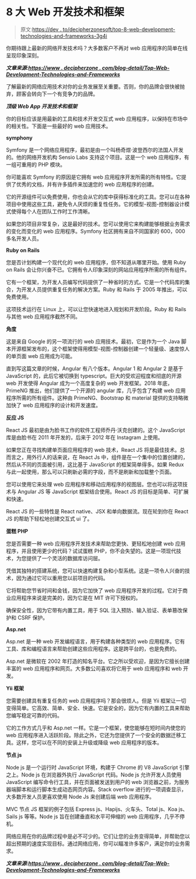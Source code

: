 # 8 大 Web 开发技术和框架

> 原文:[https://dev . to/decipherzonesoft/top-8-web-development-technologies-and-frameworks-3g4i](https://dev.to/decipherzonesoft/top-8-web-development-technologies-and-frameworks-3g4i)

你期待跟上最新的网络开发技术吗？大多数客户不再对 web 应用程序的简单在线呈现印象深刻。

***文章来源:[https://www . decipherzone . com/blog-detail/Top-Web-Development-Technologies-and-Frameworks](https://www.decipherzone.com/blog-detail/Top-Web-Development-Technologies-and-Frameworks)***

了解最新的网络应用技术对你的业务发展至关重要。否则，你的品牌会很快被抛弃，顾客会转向下一个有竞争力的品牌。

***顶级 Web App 开发技术和框架***

你的目标应该是用最新的工具和技术开发交互式 web 应用程序，以保持在市场中的相关性。下面是一些最好的 web 应用技术。

**symphony**

Symfony 是一个网络应用程序，最初是由一个叫杨奇煜·波登西尔的法国人开发的。他的网络开发机构 Sensio Labs 支持这个项目。这是一个 web 应用程序，有一组可重用的 PHP 模块。

你可能喜欢 Symfony 的原因是它拥有 web 应用程序开发所需的所有特性。它提供了优秀的文档，并有许多插件来加速您的 web 应用程序的创建。

它的开源组件可以免费使用，你也会从它的库中获得标准化的工具。您可以在各种项目中使用这些工具，避免令人厌烦的重复性任务。它的模型-视图-控制器设计模式使得每个人在团队工作时工作清晰。

如果您的项目非常复杂，这是最好的技术。您可以使用它来构建能够根据业务需求的变化而变化的 web 应用程序。Symfony 社区拥有来自不同国家的 600，000 多名开发人员。

**Ruby on Rails**

您是否计划构建一个现代化的 web 应用程序，但不知道从哪里开始。使用 Ruby on Rails 会让你兴奋不已。它拥有令人印象深刻的网站应用程序所需的所有组件。

它有一个框架，为开发人员编写代码提供了一种省时的方式。它是一个代码库的集合，为开发人员提供重复任务的解决方案。Ruby 和 Rails 于 2005 年推出，可以免费使用。

这项技术运行在 Linux 上，可以让您快速地进入规划和开发阶段。Ruby 和 Rails 与其他 web 应用程序截然不同。

**角度**

这是来自 Google 的另一项流行的 web 应用技术。最初，它是作为一个 Java 脚本开源框架发布的，这个框架使得用模型-视图-控制器创建一个轻量级、速度惊人的单页面 web 应用成为可能。

直到写这篇文章的时候，Angular 有八个版本。Angular 1 和 Angular 2 是基于 JavaScript 的，此后它被切换到 typescript。巨大的受欢迎程度和彻底的开源 web 开发使得 Angular 成为一个高度复杂的 web 开发框架。2018 年底，PrimeNG 推出，他们提供了一个开源的 angular 库，几乎包含了构建 web 应用程序所需的所有组件。这种由 PrimeNG、Bootstrap 和 material 提供的支持略微加快了 web 应用程序的设计和开发速度。

**反应 JS**

React JS 最初是由为脸书工作的软件工程师乔丹·沃克创建的。这个 JavaScript 库是由脸书在 2011 年开发的，后来于 2012 年在 Instagram 上使用。

如果您正在寻找构建单页面应用程序的 web 技术，React JS 将是最佳技术。总而言之，用外行人的话来说，在 React Js 中，组件是在一个集中的位置创建的，然后从不同的页面被引用，这比基于 JavaScript 的框架简单得多。如果 Redux 与此一起使用，那么可以只刷新必需的字段，而不是刷新和加载整个页面。

您可以使用它来处理 web 应用程序和移动应用程序的视图层。您也可以将这项技术与 Angular JS 等 JavaScript 框架结合使用。React JS 的目标是简单、可扩展和快速。

React JS 的一些特性是 React native、JSX 和单向数据流。现在轮到你在 React JS 的帮助下轻松地创建交互式 ui 了。

**蛋糕 PHP**

您是否需要一种 web 应用程序开发技术来帮助您更快、更轻松地创建 web 应用程序，并且使用更少的代码？试试蛋糕 PHP，你不会失望的。这是一项现代技术，为您提供了一个灵活的数据库访问层。

凭借其独特的搭建系统，您可以快速构建复杂和小型系统。这是一项令人兴奋的技术，因为通过它可以重用您以前项目的代码。

它将帮助您节省时间和金钱，因为它加快了 web 应用程序开发的过程。它对于商业应用程序来说是完美的，因为它是在 MIT 许可下授权的。

确保安全性，因为它带有内置工具，用于 SQL 注入预防、输入验证、表单篡改保护和 CSRF 保护。

**Asp.net**

Asp.net 是一种 web 开发编程语言，用于构建各种类型的 web 应用程序。它有工具、库和编程语言来帮助创建这些应用程序。这是跨平台的，也是免费的。

Asp.net 是微软在 2002 年打造的知名平台。它之所以受欢迎，是因为它擅长创建丰富的 web 应用程序和网页。大多数公司喜欢将它用于 web 应用程序和 web 开发。

**Yii 框架**

您需要创建具有重复任务的 web 应用程序吗？那会很烦人。但是 Yii 框架让一切变得简单。它高效、简单、安全、快速。它是安全的，因为它有内置的工具来帮助您编写稳定可靠的代码。

它的工作方式几乎和 Asp.net 一样。它是一个框架，使您能够在短时间内使您的 web 应用程序进入活跃阶段。除此之外，它还为您提供了一个安全的数据迁移工具。这样，您可以在不同的安装上升级或降级 web 应用程序的版本。

**节点 js**

Node js 是一个运行时 JavaScript 环境，构建于 Chrome 的 V8 JavaScript 引擎之上。Node js 在浏览器外执行 JavaScript 代码。Node js 允许开发人员使用 JavaScript 编写命令行工具，并在页面被发送到用户的 web 浏览器之前，为服务器端脚本和运行脚本生成动态网页内容。Stack overflow 进行的一项调查显示，大多数开发人员更喜欢使用 Node Js 来创建后端 web 应用程序。

MVC 节点 JS 框架的例子包括 Express js、Hapijs、火车头、Total js、Koa js、Sails js 等等。Node js 旨在创建垂直和水平可伸缩的 web 应用程序，几乎不停机。

网络应用在你的品牌过程中是必不可少的。它们让您的业务变得简单，并帮助您以超出预期的速度实现目标。通过网络应用，你可以瞄准许多客户，满足你的业务需求。

***文章来源:[https://www . decipherzone . com/blog-detail/Top-Web-Development-Technologies-and-Frameworks](https://www.decipherzone.com/blog-detail/Top-Web-Development-Technologies-and-Frameworks)***